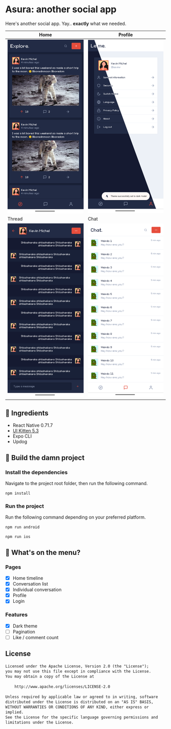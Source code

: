 # Asura: another social app
Here's another social app. Yay.. **exactly** what we needed.

Home | Profile
--- | ---
![That's the home screen](./screenshots/home.png) | ![That's the profile screen](./screenshots/profile.png)
Thread | Chat
![That's the thread screen](./screenshots/conversation.png) | ![That's the chat screen](./screenshots/chat.png)

## 🍔 Ingredients
- React Native 0.71.7
- [UI Kitten 5.3](https://akveo.github.io/react-native-ui-kitten/)
- Expo CLI
- Updog

## 🏈 Build the damn project
### Install the dependencies
Navigate to the project root folder, then run the following command.
```
npm install
```

### Run the project
Run the following command depending on your preferred platform.
```
npm run android
```
```
npm run ios
```

## 📄 What's on the menu?
### Pages
- [X] Home timeline
- [X] Conversation list
- [X] Individual conversation
- [X] Profile
- [X] Login

### Features
- [X] Dark theme
- [ ] Pagination
- [ ] Like / comment count 

## License
```
Licensed under the Apache License, Version 2.0 (the "License");
you may not use this file except in compliance with the License.
You may obtain a copy of the License at

	http://www.apache.org/licenses/LICENSE-2.0

Unless required by applicable law or agreed to in writing, software
distributed under the License is distributed on an "AS IS" BASIS,
WITHOUT WARRANTIES OR CONDITIONS OF ANY KIND, either express or implied.
See the License for the specific language governing permissions and
limitations under the License.
```